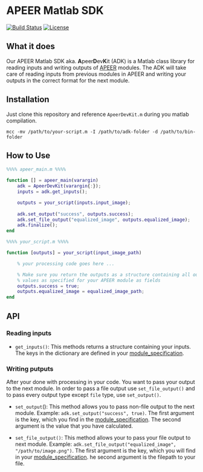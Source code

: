 # APEER Matlab SDK

[![Build Status](https://travis-ci.com/apeer-micro/apeer-matlab-sdk.svg?branch=master)](https://travis-ci.com/apeer-micro/apeer-matlab-sdk)
[![License](https://img.shields.io/badge/Code%20License-MIT-blue.svg)](https://github.com/apeer-micro/apeer-matlab-sdk/blob/master/LICENSE)

## What it does

Our APEER Matlab SDK aka. **A**peer**D**ev**K**it (ADK) is a Matlab class library for reading inputs and writing outputs of [APEER](https://www.apeer.com) modules. The ADK will take care of reading inputs from previous modules in APEER and writing your outputs in the correct format for the next module.

## Installation

Just clone this repository and reference `ApeerDevKit.m` during you matlab compilation.

`mcc -mv /path/to/your-script.m -I /path/to/adk-folder -d /path/to/bin-folder`

## How to Use

```matlab
%%%% apeer_main.m %%%%

function [] = apeer_main(varargin)
    adk = ApeerDevKit(varargin{:});
    inputs = adk.get_inputs();

    outputs = your_script(inputs.input_image);
    
    adk.set_output("success", outputs.success);
    adk.set_file_output("equalized_image", outputs.equalized_image);
    adk.finalize();
end

%%%% your_script.m %%%%

function [outputs] = your_script(input_image_path)

    % your processing code goes here ...

    % Make sure you return the outputs as a structure containing all output
    % values as specified for your APEER module as fields
    outputs.success = true;
    outputs.equalized_image = equalized_image_path;
end
```

## API

### Reading inputs

* `get_inputs()`: This methods returns a structure containing your inputs. The keys in the dictionary are defined in your [module_specification](http://cadevelop.blob.core.windows.net/public/adk_github_wiki/inputs_spec.png).

### Writing putputs

After your done with processing in your code. You want to pass your output to the next module. In order to pass a file output use `set_file_output()` and to pass every output type except `file` type, use `set_output()`. 

* `set_output`(): This method allows you to pass non-file output to the next module. Example: `adk.set_output("success", true)`. The first argument is the key, which you find in the [module_specification](http://cadevelop.blob.core.windows.net/public/adk_github_wiki/inputs_spec.png). The second argument is the value that you have calculated.

* `set_file_output()`: This method allows your to pass your file output to next module. 
Example: `adk.set_file_output("equalized_image", "/path/to/image.png")`. The first argument is the key, which you will find in your [module_specification](http://cadevelop.blob.core.windows.net/public/adk_github_wiki/inputs_spec.png). he second argument is the filepath to your file.
